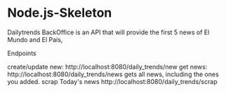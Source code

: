 # Node.js-Skeleton
Dailytrends BackOffice is an API that will provide the first 5 news of El Mundo and El Pais,

Endpoints

create/update new: http://localhost:8080/daily_trends/new
get news: http://localhost:8080/daily_trends/news gets all news, including the ones you added.
scrap Today's news http://localhost:8080/daily_trends/scrap


